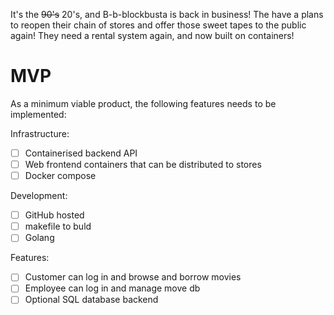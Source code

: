 It's the ~~90's~~ 20's, and B-b-blockbusta is back in business! The have a plans to reopen their chain of stores and offer those sweet tapes to the public again! They need a rental system again, and now built on containers!

# MVP
As a minimum viable product, the following features needs to be implemented:

Infrastructure:
 - [ ] Containerised backend API
 - [ ] Web frontend containers that can be distributed to stores
 - [ ] Docker compose

Development:
 - [ ] GitHub hosted
 - [ ] makefile to buld
 - [ ] Golang

Features:
 - [ ] Customer can log in and browse and borrow movies
 - [ ] Employee can log in and manage move db
 - [ ] Optional SQL database backend